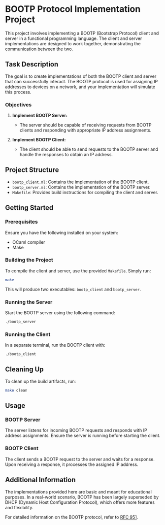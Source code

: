 # BOOTP Protocol Implementation Project

This project involves implementing a BOOTP (Bootstrap Protocol) client and server in a functional programming language. The client and server implementations are designed to work together, demonstrating the communication between the two.

## Task Description

The goal is to create implementations of both the BOOTP client and server that can successfully interact. The BOOTP protocol is used for assigning IP addresses to devices on a network, and your implementation will simulate this process.

### Objectives

1. **Implement BOOTP Server:**
    - The server should be capable of receiving requests from BOOTP clients and responding with appropriate IP address assignments.
  
2. **Implement BOOTP Client:**
    - The client should be able to send requests to the BOOTP server and handle the responses to obtain an IP address.

## Project Structure

- `bootp_client.ml`: Contains the implementation of the BOOTP client.
- `bootp_server.ml`: Contains the implementation of the BOOTP server.
- `Makefile`: Provides build instructions for compiling the client and server.

## Getting Started

### Prerequisites

Ensure you have the following installed on your system:
- OCaml compiler
- Make

### Building the Project

To compile the client and server, use the provided `Makefile`. Simply run:

```bash
make
```

This will produce two executables: `bootp_client` and `bootp_server`.

### Running the Server

Start the BOOTP server using the following command:

```bash
./bootp_server
```

### Running the Client

In a separate terminal, run the BOOTP client with:

```bash
./bootp_client
```

## Cleaning Up

To clean up the build artifacts, run:

```bash
make clean
```

## Usage

### BOOTP Server

The server listens for incoming BOOTP requests and responds with IP address assignments. Ensure the server is running before starting the client.

### BOOTP Client

The client sends a BOOTP request to the server and waits for a response. Upon receiving a response, it processes the assigned IP address.

## Additional Information

The implementations provided here are basic and meant for educational purposes. In a real-world scenario, BOOTP has been largely superseded by DHCP (Dynamic Host Configuration Protocol), which offers more features and flexibility.

For detailed information on the BOOTP protocol, refer to [RFC 951](https://tools.ietf.org/html/rfc951).
